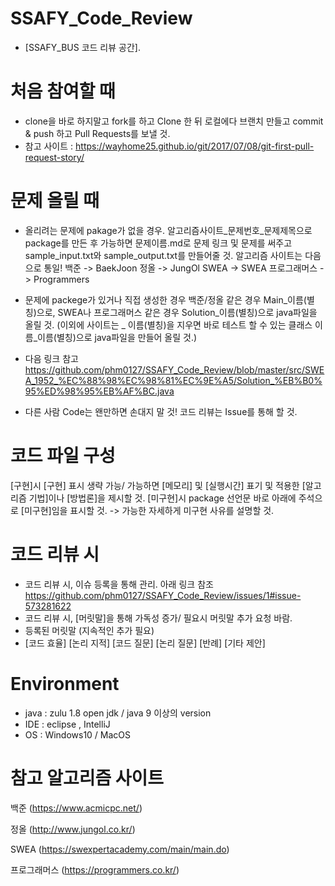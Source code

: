 # SSAFY_Code_Review
  - [SSAFY_BUS 코드 리뷰 공간].


# 처음 참여할 때
  - clone을 바로 하지말고 fork를 하고 Clone 한 뒤 로컬에다 브랜치 만들고 commit & push 하고 Pull Requests를 보낼 것.
  -  참고 사이트 : https://wayhome25.github.io/git/2017/07/08/git-first-pull-request-story/

# 문제 올릴 때
  - 올리려는 문제에 pakage가 없을 경우.
      알고리즘사이트_문제번호_문제제목으로 package를 만든 후 가능하면 문제이름.md로 문제 링크 및 문제를 써주고 sample_input.txt와 sample_output.txt를 만들어줄 것.
        알고리즘 사이트는 다음으로 통일!
        백준 -> BaekJoon
        정올 -> JungOl
        SWEA -> SWEA
        프로그래머스 -> Programmers
  - 문제에 packege가 있거나 직접 생성한 경우
      백준/정올 같은 경우 Main_이름(별칭)으로, SWEA나 프로그래머스 같은 경우 Solution_이름(별칭)으로 java파일을 올릴 것.
      (이외에 사이트는 _ 이름(별칭)을 지우면 바로 테스트 할 수 있는 클래스 이름_이름(별칭)으로 java파일을 만들어 올릴 것.) 
  - 다음 링크 참고  
        https://github.com/phm0127/SSAFY_Code_Review/blob/master/src/SWEA_1952_%EC%88%98%EC%98%81%EC%9E%A5/Solution_%EB%B0%95%ED%98%95%EB%AF%BC.java

  - 다른 사람 Code는 왠만하면 손대지 말 것! 코드 리뷰는 Issue를 통해 할 것.
      
# 코드 파일 구성
   [구현]시 [구현] 표시 생략 가능/ 가능하면 [메모리] 및 [실행시간] 표기 및 적용한 [알고리즘 기법]이나 [방법론]을 제시할 것.
   [미구현]시 package 선언문 바로 아래에 주석으로 [미구현]임을 표시할 것. -> 가능한 자세하게 미구현 사유를 설명할 것.
   
# 코드 리뷰 시
  - 코드 리뷰 시, 이슈 등록을 통해 관리. 아래 링크 참조
    https://github.com/phm0127/SSAFY_Code_Review/issues/1#issue-573281622
  - 코드 리뷰 시, [머릿말]을 통해 가독성 증가/ 필요시 머릿말 추가 요청 바람. 
  - 등록된 머릿말 (지속적인 추가 필요)
  -  [코드 효율] [논리 지적] [코드 질문]  [논리 질문] [반례] [기타 제안]

# Environment
  - java : zulu 1.8 open jdk  / java 9 이상의 version
  - IDE : eclipse , IntelliJ  
  - OS : Windows10 / MacOS

# 참고 알고리즘 사이트

백준 (https://www.acmicpc.net/)

정올 (http://www.jungol.co.kr/)

SWEA (https://swexpertacademy.com/main/main.do)

프로그래머스 (https://programmers.co.kr/)

